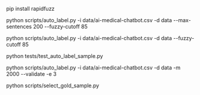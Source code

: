 <!-- Dependencies -->
<!-- install rapidfuzz -->
pip install rapidfuzz


<!-- Commands -->
<!-- test auto-label with 200 samples -->
python scripts/auto_label.py -i data/ai-medical-chatbot.csv -d data --max-sentences 200 --fuzzy-cutoff 85
<!-- auto-label for all sentences -->
python scripts/auto_label.py -i data/ai-medical-chatbot.csv -d data --fuzzy-cutoff 85
<!-- test with 150 generated rows -->
python tests/test_auto_label_sample.py
<!-- test with counts per symptom -->
python scripts/auto_label.py -i data/ai-medical-chatbot.csv -d data -m 2000 --validate -e 3

<!-- Create gold set with 150 stratified entries and a printed summary of what was selected -->
python scripts/select_gold_sample.py